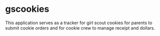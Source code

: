 # gscookies
This application serves as a tracker for girl scout cookies for parents to submit cookie orders and for cookie crew to manage receipt and dollars.
